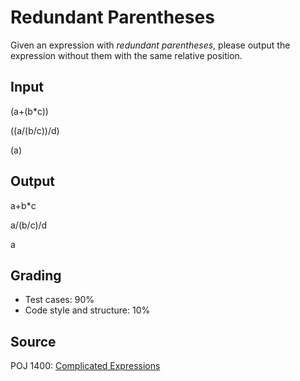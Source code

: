 # Redundant Parentheses

Given an expression with _redundant parentheses_, please output the expression without them with the same relative position.

## Input

(a+(b\*c))

((a/(b/c))/d)

(a)

## Output

a+b\*c

a/(b/c)/d

a

## Grading

- Test cases: 90%
- Code style and structure: 10%

## Source

POJ 1400: [Complicated Expressions](http://poj.org/problem?id=1400)
